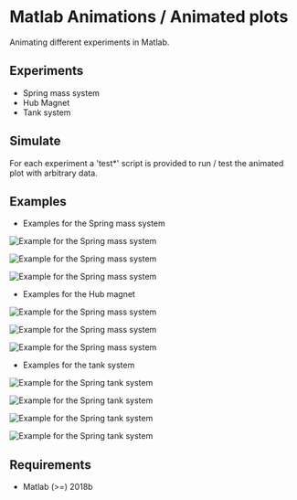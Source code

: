 # Matlab Animations / Animated plots

Animating different experiments in Matlab.

## Experiments

- Spring mass system
- Hub Magnet
- Tank system

## Simulate

For each experiment a 'test*' script is provided to run / test
the animated plot with arbitrary data.

## Examples

- Examples for the Spring mass system

![Example for the Spring mass system](https://raw.githubusercontent.com/SKenb/Matlab_AnimatedPlots/master/SpringMassSystem/Examples/SpringMass_Center.PNG)

![Example for the Spring mass system](https://raw.githubusercontent.com/SKenb/Matlab_AnimatedPlots/master/SpringMassSystem/Examples/SpringMass_Extended.PNG)

![Example for the Spring mass system](https://raw.githubusercontent.com/SKenb/Matlab_AnimatedPlots/master/SpringMassSystem/Examples/SpringMass_Top.PNG)


- Examples for the Hub magnet

![Example for the Spring mass system](https://raw.githubusercontent.com/SKenb/Matlab_AnimatedPlots/master/HubMagnet/Examples/Ex1.PNG)

![Example for the Spring mass system](https://raw.githubusercontent.com/SKenb/Matlab_AnimatedPlots/master/HubMagnet/Examples/Ex2.PNG)

![Example for the Spring mass system](https://raw.githubusercontent.com/SKenb/Matlab_AnimatedPlots/master/HubMagnet/Examples/Ex3.PNG)

- Examples for the tank system

![Example for the Spring tank system](https://raw.githubusercontent.com/SKenb/Matlab_AnimatedPlots/master/TankSystem/Examples/Tank_1.PNG)

![Example for the Spring tank system](https://raw.githubusercontent.com/SKenb/Matlab_AnimatedPlots/master/TankSystem/Examples/Tank_2.PNG)

![Example for the Spring tank system](https://raw.githubusercontent.com/SKenb/Matlab_AnimatedPlots/master/TankSystem/Examples/Tank_3.PNG)

![Example for the Spring tank system](https://raw.githubusercontent.com/SKenb/Matlab_AnimatedPlots/master/TankSystem/Examples/Tank_4_Overflow.PNG)


## Requirements

- Matlab (>=) 2018b